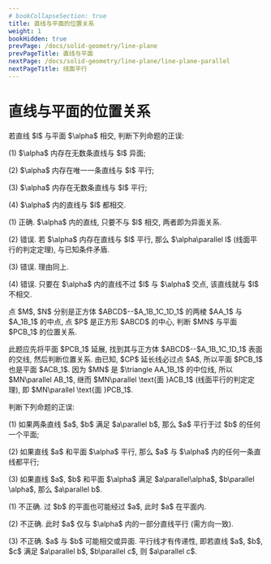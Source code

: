 ```yaml
---
# bookCollapseSection: true
title: 直线与平面的位置关系
weight: 1
bookHidden: true
prevPage: /docs/solid-geometry/line-plane
prevPageTitle: 直线与平面
nextPage: /docs/solid-geometry/line-plane/line-plane-parallel
nextPageTitle: 线面平行
---
```


# 直线与平面的位置关系

<myexample>
<p>若直线 $l$ 与平面 $\alpha$ 相交, 判断下列命题的正误:
</p>
<p>(1) $\alpha$ 内存在无数条直线与 $l$ 异面;
</p>
<p>(2) $\alpha$ 内存在唯一一条直线与 $l$ 平行;
</p>
<p>(3) $\alpha$ 内存在无数条直线与 $l$ 平行;
</p>
<p>(4) $\alpha$ 内的直线与 $l$ 都相交.
</p>
</myexample>
<mysolution>
    <p>(1) 正确. $\alpha$ 内的直线, 只要不与 $l$ 相交, 两者即为异面关系.
</p>
<p>(2) 错误. 若 $\alpha$ 内存在直线与 $l$ 平行, 那么 $\alpha\parallel l$ (线面平行的判定定理), 与已知条件矛盾.
</p>
<p>(3) 错误. 理由同上.
</p>
<p>(4) 错误. 只要在 $\alpha$ 内的直线不过 $l$ 与 $\alpha$ 交点, 该直线就与 $l$ 不相交.
</p>
</mysolution>
</p>
<p><myexample>
<p>点 $M$, $N$ 分别是正方体 $ABCD$--$A_1B_1C_1D_1$ 的两棱 $AA_1$ 与 $A_1B_1$ 的中点, 点 $P$ 是正方形 $ABCD$ 的中心, 判断 $MN$ 与平面 $PCB_1$ 的位置关系.
</p>
</myexample>
<mysolution>
    <p>此题应先将平面 $PCB_1$ 延展, 找到其与正方体 $ABCD$--$A_1B_1C_1D_1$ 表面的交线, 然后判断位置关系. 由已知, $CP$ 延长线必过点 $A$, 所以平面 $PCB_1$ 也是平面 $ACB_1$. 因为 $MN$ 是 $\triangle AA_1B_1$ 的中位线, 所以 $MN\parallel AB_1$, 继而 $MN\parallel \text{面 }ACB_1$ (线面平行的判定定理), 即 $MN\parallel \text{面 }PCB_1$.
</p>
</mysolution>
</p>
<p><myexample>
<p>判断下列命题的正误:
</p>
<p>(1) 如果两条直线 $a$, $b$ 满足 $a\parallel b$, 那么 $a$ 平行于过 $b$ 的任何一个平面;
</p>
<p>(2) 如果直线 $a$ 和平面 $\alpha$ 平行, 那么 $a$ 与 $\alpha$ 内的任何一条直线都平行;
</p>
<p>(3) 如果直线 $a$, $b$ 和平面 $\alpha$ 满足 $a\parallel\alpha$, $b\parallel \alpha$, 那么 $a\parallel b$.
</p>
</myexample>
<mysolution>
    <p>(1) 不正确. 过 $b$ 的平面也可能经过 $a$, 此时 $a$ 在平面内.
</p>
<p>(2) 不正确. 此时 $a$ 仅与 $\alpha$ 内的一部分直线平行 (需方向一致).
</p>
<p>(3) 不正确. $a$ 与 $b$ 可能相交或异面. 平行线才有传递性, 即若直线 $a$, $b$, $c$ 满足 $a\parallel b$, $b\parallel c$, 则 $a\parallel c$.
</p>
</mysolution>
